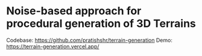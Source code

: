# Noise-based approach for procedural generation of 3D Terrains

Codebase: https://github.com/pratishshr/terrain-generation
Demo: https://terrain-generation.vercel.app/
